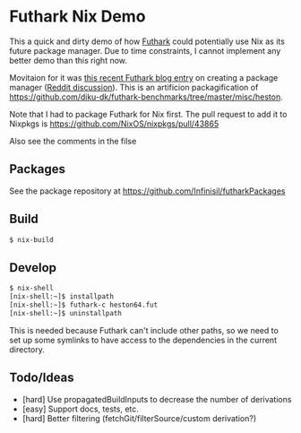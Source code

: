 # Futhark Nix Demo

This a quick and dirty demo of how [Futhark](https://futhark-lang.org/) could potentially use Nix as its future package manager. Due to time constraints, I cannot implement any better demo than this right now.

Movitaion for it was [this recent Futhark blog entry](https://futhark-lang.org/blog/2018-07-20-the-future-futhark-package-manager.html) on creating a package manager ([Reddit discussion](https://www.reddit.com/r/ProgrammingLanguages/comments/90fnop/the_future_futhark_package_manager/)). This is an artificion packagification of https://github.com/diku-dk/futhark-benchmarks/tree/master/misc/heston.

Note that I had to package Futhark for Nix first. The pull request to add it to Nixpkgs is https://github.com/NixOS/nixpkgs/pull/43865

Also see the comments in the filse

## Packages
See the package repository at https://github.com/Infinisil/futharkPackages

## Build

```bash
$ nix-build
```

## Develop

```bash
$ nix-shell
[nix-shell:~]$ installpath
[nix-shell:~]$ futhark-c heston64.fut
[nix-shell:~]$ uninstallpath
```

This is needed because Futhark can't include other paths, so we need to set up some symlinks to have access to the dependencies in the current directory.

## Todo/Ideas

- [hard] Use propagatedBuildInputs to decrease the number of derivations
- [easy] Support docs, tests, etc.
- [hard] Better filtering (fetchGit/filterSource/custom derivation?)
